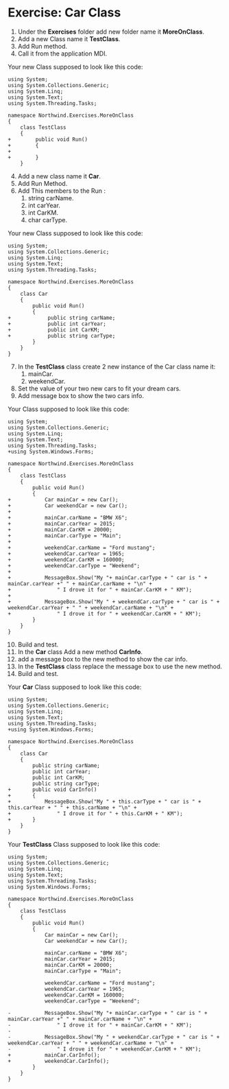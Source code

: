 ﻿# Exercise: Car Class

1. Under the **Exercises** folder add new folder name it **MoreOnClass**.
2. Add a new Class name it **TestClass**.
3. Add Run method.
4. Call it from the application MDI.

Your new Class supposed to look like this code:

```csdiff
using System;
using System.Collections.Generic;
using System.Linq;
using System.Text;
using System.Threading.Tasks;

namespace Northwind.Exercises.MoreOnClass
{
    class TestClass
    {
+        public void Run()
+        {
+
+        }
    }
```

4. Add a new class name it **Car**.
5. Add Run Method.
6. Add This members to the Run :
   1. string carName.
   2. int carYear.
   3. int CarKM.
   4. char carType. 
 
Your new Class supposed to look like this code:

```csdiff
using System;
using System.Collections.Generic;
using System.Linq;
using System.Text;
using System.Threading.Tasks;

namespace Northwind.Exercises.MoreOnClass
{
    class Car
    {
        public void Run()
        {
+            public string carName;
+            public int carYear;
+            public int CarKM;
+            public string carType;
        }
    }
}
```
7. In the **TestClass** class create 2 new instance of the Car class name it:
   1. mainCar.
   2. weekendCar.
8. Set the value of your two new cars to fit your dream cars.
9. Add message box to show the two cars info.

Your Class supposed to look like this code:

```csdiff
using System;
using System.Collections.Generic;
using System.Linq;
using System.Text;
using System.Threading.Tasks;
+using System.Windows.Forms;

namespace Northwind.Exercises.MoreOnClass
{
    class TestClass
    {
        public void Run()
        {
+           Car mainCar = new Car();
+           Car weekendCar = new Car();
+
+           mainCar.carName = "BMW X6";
+           mainCar.carYear = 2015;
+           mainCar.CarKM = 20000;
+           mainCar.carType = "Main";
+
+           weekendCar.carName = "Ford mustang";
+           weekendCar.carYear = 1965;
+           weekendCar.CarKM = 160000;
+           weekendCar.carType = "Weekend";
+
+           MessageBox.Show("My "+ mainCar.carType + " car is " + mainCar.carYear +" " + mainCar.carName + "\n" +
+               " I drove it for " + mainCar.CarKM + " KM");
+
+           MessageBox.Show("My " + weekendCar.carType + " car is " + weekendCar.carYear + " " + weekendCar.carName + "\n" +
+               " I drove it for " + weekendCar.CarKM + " KM");
        }
    }
}
```
10. Build and test.
11. In the **Car** class Add a new method **CarInfo**.
12. add a message box to the new method to show the car info.
13. In the **TestClass** class replace the message box to use the new method.
14. Build and test.


Your **Car** Class supposed to look like this code:

```csdiff
using System;
using System.Collections.Generic;
using System.Linq;
using System.Text;
using System.Threading.Tasks;
+using System.Windows.Forms;

namespace Northwind.Exercises.MoreOnClass
{
    class Car
    {
        public string carName;
        public int carYear;
        public int CarKM;
        public string carType;
+       public void CarInfo()
+       {
+           MessageBox.Show("My " + this.carType + " car is " + this.carYear + " " + this.carName + "\n" +
+               " I drove it for " + this.CarKM + " KM");
+       }
    }
}
```
Your **TestClass** Class supposed to look like this code:

```csdiff
using System;
using System.Collections.Generic;
using System.Linq;
using System.Text;
using System.Threading.Tasks;
using System.Windows.Forms;

namespace Northwind.Exercises.MoreOnClass
{
    class TestClass
    {
        public void Run()
        {
            Car mainCar = new Car();
            Car weekendCar = new Car();

            mainCar.carName = "BMW X6";
            mainCar.carYear = 2015;
            mainCar.CarKM = 20000;
            mainCar.carType = "Main";

            weekendCar.carName = "Ford mustang";
            weekendCar.carYear = 1965;
            weekendCar.CarKM = 160000;
            weekendCar.carType = "Weekend";

-           MessageBox.Show("My "+ mainCar.carType + " car is " + mainCar.carYear +" " + mainCar.carName + "\n" +
-               " I drove it for " + mainCar.CarKM + " KM");
-
-           MessageBox.Show("My " + weekendCar.carType + " car is " + weekendCar.carYear + " " + weekendCar.carName + "\n" +
-               " I drove it for " + weekendCar.CarKM + " KM");
+           mainCar.CarInfo();
+           weekendCar.CarInfo();
        }
    }
}
```